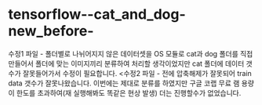 # tensorflow--cat_and_dog-new_before-
수정1 파일 - 폴더별로 나뉘어지지 않은 데이터셋을 OS 모듈로 cat과 dog 폴더를 직접 만들어서 폴더에 맞는 이미지끼리 분류하여 처리할 생각이었지만 cat 폴더에 데이터 갯수가 잘못들어가서 수정이 필요합니다.
<수정2 파일 - 전에 압축해제가 잘못되어 train data 갯수가 잘못나왔습니다. 이번에는 제대로 분류를 하였지만 구글 코랩 무료 램 용량이 한도를 초과하여(재 실행해봐도 똑같은 현상 발생) 더는 진행할수가 없었습니다.
